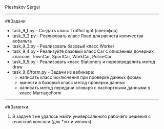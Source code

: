Pleshakov Sergei
____
##Задачи

* task_9_1.py - Создать класс TrafficLight (светофор)
* task_9_2.py - Реализовать класс Road для расчета количества асфальта 
* task_9_3.py - Реализовать базовый класс Worker 
* task_9_4.py - Реализуйте базовый класс Car с описанием дочерних классов: TownCar, SportCar, WorkCar, PoliceCar
* task_9_5.py - Реализовать класс Stationery и переопределить метод draw
* task_9_6/form.py - Задачи из вебинара:
  * написать класс исключения при проверке данных формы
  * вынести в базовый класс метод проверки данных
  * написать метод передачи словаря с паспортными данными в класс MarriageForm 

____
##Заметки
1. В задаче 1 не удалось найти универсального рабочего решения с очисткой консоли (для *nix и winows). 